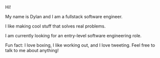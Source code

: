 Hi!

My name is Dylan and I am a fullstack software engineer. 

I like making cool stuff that solves real problems.

I am currently looking for an entry-level software engineering role.

Fun fact: I love boxing, I like working out, and I love tweeting. Feel free to talk to me about anything!

<!--
**sydylan/sydylan** is a ✨ _special_ ✨ repository because its `README.md` (this file) appears on your GitHub profile.

Here are some ideas to get you started:

- 🔭 I’m currently working on ...
- 🌱 I’m currently learning ...
- 👯 I’m looking to collaborate on ...
- 🤔 I’m looking for help with ...
- 💬 Ask me about ...
- 📫 How to reach me: ...
- 😄 Pronouns: ...
- ⚡ Fun fact: ...
-->
